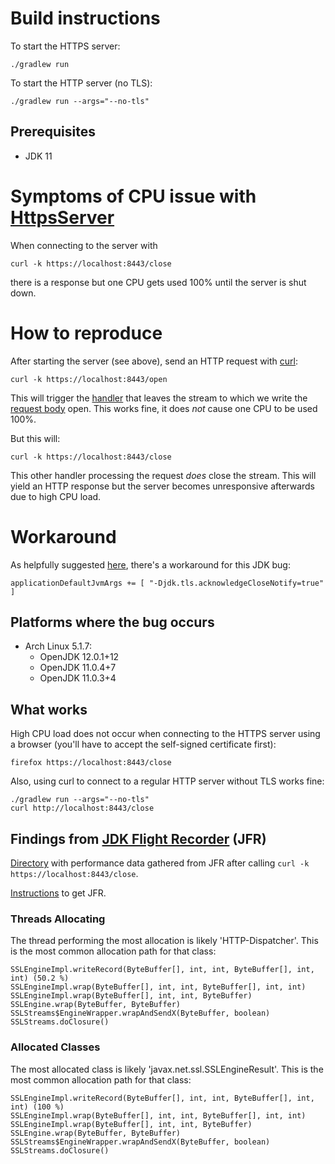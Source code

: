 # Build instructions
To start the HTTPS server:

    ./gradlew run

To start the HTTP server (no TLS):

    ./gradlew run --args="--no-tls"

## Prerequisites
* JDK 11

# Symptoms of CPU issue with [HttpsServer](https://docs.oracle.com/en/java/javase/11/docs/api/jdk.httpserver/com/sun/net/httpserver/HttpsServer.html)
When connecting to the server with

    curl -k https://localhost:8443/close

there is a response but one CPU gets used 100% until the server is shut down.

# How to reproduce

After starting the server (see above), send an HTTP request with [curl](https://curl.haxx.se/):

    curl -k https://localhost:8443/open

This will trigger the [handler](https://docs.oracle.com/en/java/javase/11/docs/api/jdk.httpserver/com/sun/net/httpserver/HttpHandler.html) that leaves the stream to which we write the [request body](https://docs.oracle.com/en/java/javase/11/docs/api/jdk.httpserver/com/sun/net/httpserver/HttpExchange.html#getResponseBody()) open. This works fine, it does *not* cause one CPU to be used 100%.

But this will:

    curl -k https://localhost:8443/close

This other handler processing the request *does* close the stream. This will yield an HTTP response but the server becomes unresponsive afterwards due to high CPU load.

# Workaround

As helpfully suggested [here](https://stackoverflow.com/questions/56708300/httpsserver-causes-100-cpu-load-with-curl#56720340), there's a workaround for this JDK bug:

    applicationDefaultJvmArgs += [ "-Djdk.tls.acknowledgeCloseNotify=true" ]

## Platforms where the bug occurs
* Arch Linux 5.1.7:
  * OpenJDK 12.0.1+12
  * OpenJDK 11.0.4+7
  * OpenJDK 11.0.3+4

## What works
High CPU load does not occur when connecting to the HTTPS server using a browser (you'll have to accept the self-signed certificate first):

    firefox https://localhost:8443/close

Also, using curl to connect to a regular HTTP server without TLS works fine:

    ./gradlew run --args="--no-tls"
    curl http://localhost:8443/close

## Findings from [JDK Flight Recorder](https://en.wikipedia.org/wiki/JDK_Flight_Recorder) (JFR)
[Directory](https://github.com/mb720/https-server-cpu-bug/tree/master/jfr) with performance data gathered from JFR after calling `curl -k https://localhost:8443/close`.

[Instructions](https://stackoverflow.com/questions/36483804/where-to-find-java-mission-control-and-visualvm-on-ubuntu-openjdk8#51167724) to get JFR.

### Threads Allocating
The thread performing the most allocation is likely 'HTTP-Dispatcher'. This is the most common allocation path for that class:

    SSLEngineImpl.writeRecord(ByteBuffer[], int, int, ByteBuffer[], int, int) (50.2 %)
    SSLEngineImpl.wrap(ByteBuffer[], int, int, ByteBuffer[], int, int)
    SSLEngineImpl.wrap(ByteBuffer[], int, int, ByteBuffer)
    SSLEngine.wrap(ByteBuffer, ByteBuffer)
    SSLStreams$EngineWrapper.wrapAndSendX(ByteBuffer, boolean)
    SSLStreams.doClosure()

### Allocated Classes
The most allocated class is likely 'javax.net.ssl.SSLEngineResult'. This is the most common allocation path for that class:

    SSLEngineImpl.writeRecord(ByteBuffer[], int, int, ByteBuffer[], int, int) (100 %)
    SSLEngineImpl.wrap(ByteBuffer[], int, int, ByteBuffer[], int, int)
    SSLEngineImpl.wrap(ByteBuffer[], int, int, ByteBuffer)
    SSLEngine.wrap(ByteBuffer, ByteBuffer)
    SSLStreams$EngineWrapper.wrapAndSendX(ByteBuffer, boolean)
    SSLStreams.doClosure()

